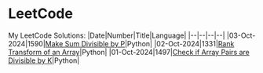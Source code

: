 # LeetCode
My LeetCode Solutions:
|Date|Number|Title|Language|
|--|--|--|--|
|03-Oct-2024|1590|[Make Sum Divisible by P](/Python/1590.py)|Python|
|02-Oct-2024|1331|[Rank Transform of an Array](/Python/1331.py)|Python|
|01-Oct-2024|1497|[Check if Array Pairs are Divisible by K](/Python/1330.py)|Python|
